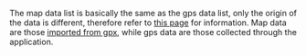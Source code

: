 The map data list is basically the same as the gps data list, only the origin of the data is different, therefore refer to [this page](GpsDataList.md) for information.
Map data are those [imported from gpx](ImportGpx.md), while gps data are those collected through the application.